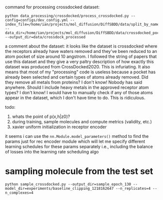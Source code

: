 command for processing crossdocked dataset:
```console
python data_processing/crossdocked/process_crossdocked.py --config=configs/dev_config.yml --index_file=/home/ian/projects/mol_diffusion/DiffSBDD/data/split_by_name.pt --data_dir=/home/ian/projects/mol_diffusion/DiffSBDD/data/crossdocked_pocket10 --output_dir=data/crossdock_processed
```

a comment about the dataset:
it looks like the dataset is crossdocked where the receptors already have waters removed and they've been reduced to an atom pocket of size around 10 angstrom. I followed the string of papers that use this dataset and they give a very paltry description of how exactly this dataset was produced from CrossDocked2020. This is infuriating. It also means that most of my "processing" code is useless because a pocket has already been selected and certain types of atoms already removed. Did they remove all metals from proteins? I don't know! Nobody has said anywhere. Should I include heavy metals in the approved receptor atom types? I don't know! I would have to manually check if any of those atoms appear in the dataset, which I don't have time to do. This is ridiculous. 

todo:
1. whats the point of p(x,h|z0)?
2. during training, sample molecules and compute metrics (validity, etc.)
3. xavier uniform initialization in receptor encoder

it seems i can use the `nn.Module.model_parameters()` method to find the params just for rec encoder module which will let me specify different learning schedules for these params separately i.e., including 
the balance of losses into the learning rate scheduling algo

# sampling molecule from the test set

```console
python sample_crossdocked.py --output_dir=sample_epoch_130 --model_dir=experiments/baseline_clipping_1218162647 --n_replicates=4 --n_complexes=4
```